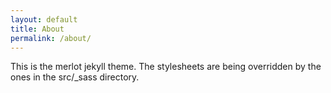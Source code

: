 ```yaml
---
layout: default
title: About
permalink: /about/
---
```


This is the merlot jekyll theme. The stylesheets are being overridden by the ones in the src/_sass directory.
